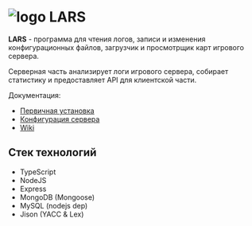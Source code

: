 # ![logo](https://raw.githubusercontent.com/neverm1ndo/libertylogs/master/docs/logo_60x60.png) LARS
**LARS** - программа для чтения логов, записи и изменения конфигурационных файлов, загрузчик и просмотрщик карт игрового сервера.

Серверная часть анализирует логи игрового сервера, собирает статистику и предоставляет API для клиентской части.

Документация:

* [Первичная установка](https://github.com/neverm1ndo/libertylogs/blob/master/docs/setup.md)
* [Конфигурация сервера](https://github.com/neverm1ndo/libertylogs/blob/master/docs/configuration.md)
* [Wiki](https://github.com/neverm1ndo/lars-server/wiki)

## Стек технологий

* TypeScript
* NodeJS
* Express
* MongoDB (Mongoose)
* MySQL (nodejs dep)
* Jison (YACC & Lex)
